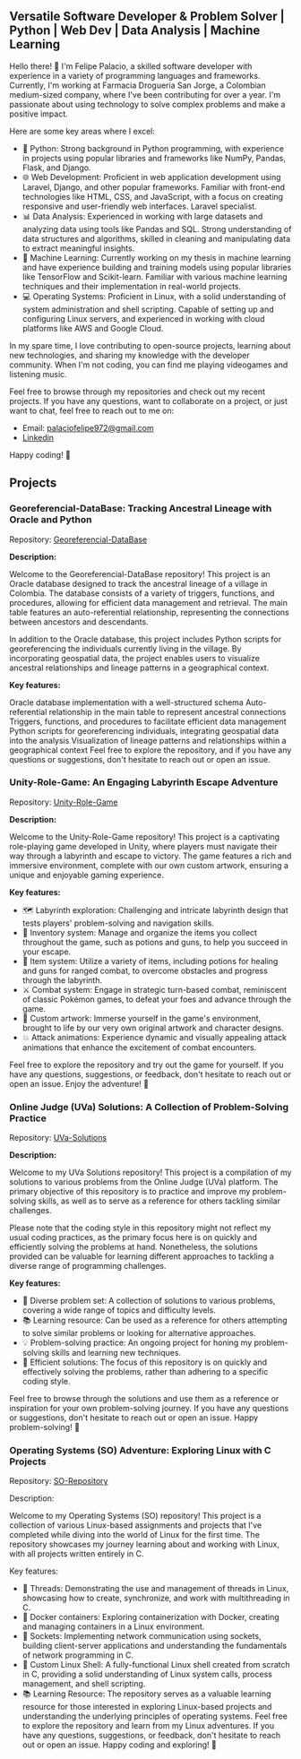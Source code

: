 ## Versatile Software Developer & Problem Solver | Python | Web Dev | Data Analysis | Machine Learning

Hello there! 👋 I'm Felipe Palacio, a skilled software developer with experience in a variety of programming languages and frameworks. Currently, I'm working at Farmacia Drogueria San Jorge, a Colombian medium-sized company, where I've been contributing for over a year. I'm passionate about using technology to solve complex problems and make a positive impact.

Here are some key areas where I excel:

- 🐍 Python: Strong background in Python programming, with experience in projects using popular libraries and frameworks like NumPy, Pandas, Flask, and Django.
- 🌐 Web Development: Proficient in web application development using Laravel, Django, and other popular frameworks. Familiar with front-end technologies like HTML, CSS, and JavaScript, with a focus on creating responsive and user-friendly web interfaces. Laravel specialist.
- 📊 Data Analysis: Experienced in working with large datasets and analyzing data using tools like Pandas and SQL. Strong understanding of data structures and algorithms, skilled in cleaning and manipulating data to extract meaningful insights.
- 🤖 Machine Learning: Currently working on my thesis in machine learning and have experience building and training models using popular libraries like TensorFlow and Scikit-learn. Familiar with various machine learning techniques and their implementation in real-world projects.
- 💻 Operating Systems: Proficient in Linux, with a solid understanding of system administration and shell scripting. Capable of setting up and configuring Linux servers, and experienced in working with cloud platforms like AWS and Google Cloud.

In my spare time, I love contributing to open-source projects, learning about new technologies, and sharing my knowledge with the developer community. When I'm not coding, you can find me playing videogames and listening music.

Feel free to browse through my repositories and check out my recent projects. If you have any questions, want to collaborate on a project, or just want to chat, feel free to reach out to me on:
- Email: palaciofelipe972@gmail.com
- [Linkedin](https://www.linkedin.com/in/carlos-felipe-palacio-lozano-374098248/)

Happy coding! 🚀

## Projects

### Georeferencial-DataBase: Tracking Ancestral Lineage with Oracle and Python

Repository: [Georeferencial-DataBase](https://github.com/FelipePalacio293/Georeferencial-DataBase)

**Description:**

Welcome to the Georeferencial-DataBase repository! This project is an Oracle database designed to track the ancestral lineage of a village in Colombia. The database consists of a variety of triggers, functions, and procedures, allowing for efficient data management and retrieval. The main table features an auto-referential relationship, representing the connections between ancestors and descendants.

In addition to the Oracle database, this project includes Python scripts for georeferencing the individuals currently living in the village. By incorporating geospatial data, the project enables users to visualize ancestral relationships and lineage patterns in a geographical context.

**Key features:**

Oracle database implementation with a well-structured schema
Auto-referential relationship in the main table to represent ancestral connections
Triggers, functions, and procedures to facilitate efficient data management
Python scripts for georeferencing individuals, integrating geospatial data into the analysis
Visualization of lineage patterns and relationships within a geographical context
Feel free to explore the repository, and if you have any questions or suggestions, don't hesitate to reach out or open an issue.

### Unity-Role-Game: An Engaging Labyrinth Escape Adventure

Repository: [Unity-Role-Game](https://github.com/FelipePalacio293/Unity-Role-Game)

**Description:**

Welcome to the Unity-Role-Game repository! This project is a captivating role-playing game developed in Unity, where players must navigate their way through a labyrinth and escape to victory. The game features a rich and immersive environment, complete with our own custom artwork, ensuring a unique and enjoyable gaming experience.

**Key features:**

- 🗺️ Labyrinth exploration: Challenging and intricate labyrinth design that tests players' problem-solving and navigation skills.
- 🎒 Inventory system: Manage and organize the items you collect throughout the game, such as potions and guns, to help you succeed in your escape.
- 🧪 Item system: Utilize a variety of items, including potions for healing and guns for ranged combat, to overcome obstacles and progress through the labyrinth.
- ⚔️ Combat system: Engage in strategic turn-based combat, reminiscent of classic Pokémon games, to defeat your foes and advance through the game.
- 🎨 Custom artwork: Immerse yourself in the game's environment, brought to life by our very own original artwork and character designs.
- 💥 Attack animations: Experience dynamic and visually appealing attack animations that enhance the excitement of combat encounters.

Feel free to explore the repository and try out the game for yourself. If you have any questions, suggestions, or feedback, don't hesitate to reach out or open an issue. Enjoy the adventure! 🚀

### Online Judge (UVa) Solutions: A Collection of Problem-Solving Practice

Repository: [UVa-Solutions](https://github.com/FelipePalacio293/UVA-problems-Solutions)

**Description:**

Welcome to my UVa Solutions repository! This project is a compilation of my solutions to various problems from the Online Judge (UVa) platform. The primary objective of this repository is to practice and improve my problem-solving skills, as well as to serve as a reference for others tackling similar challenges.

Please note that the coding style in this repository might not reflect my usual coding practices, as the primary focus here is on quickly and efficiently solving the problems at hand. Nonetheless, the solutions provided can be valuable for learning different approaches to tackling a diverse range of programming challenges.

**Key features:**

- 🧩 Diverse problem set: A collection of solutions to various problems, covering a wide range of topics and difficulty levels.
- 📚 Learning resource: Can be used as a reference for others attempting to solve similar problems or looking for alternative approaches.
- 💡 Problem-solving practice: An ongoing project for honing my problem-solving skills and learning new techniques.
- 🚀 Efficient solutions: The focus of this repository is on quickly and effectively solving the problems, rather than adhering to a specific coding style.

Feel free to browse through the solutions and use them as a reference or inspiration for your own problem-solving journey. If you have any questions or suggestions, don't hesitate to reach out or open an issue. Happy problem-solving! 🚀

### Operating Systems (SO) Adventure: Exploring Linux with C Projects

Repository: [SO-Repository](https://github.com/FelipePalacio293/SO) 

Description:

Welcome to my Operating Systems (SO) repository! This project is a collection of various Linux-based assignments and projects that I've completed while diving into the world of Linux for the first time. The repository showcases my journey learning about and working with Linux, with all projects written entirely in C.

Key features:

- 🧵 Threads: Demonstrating the use and management of threads in Linux, showcasing how to create, synchronize, and work with multithreading in C.
- 🐳 Docker containers: Exploring containerization with Docker, creating and managing containers in a Linux environment.
- 🔌 Sockets: Implementing network communication using sockets, building client-server applications and understanding the fundamentals of network programming in C.
- 🐚 Custom Linux Shell: A fully-functional Linux shell created from scratch in C, providing a solid understanding of Linux system calls, process management, and shell scripting.
- 📚 Learning Resource: The repository serves as a valuable learning resource for those interested in exploring Linux-based projects and understanding the underlying principles of operating systems.
Feel free to explore the repository and learn from my Linux adventures. If you have any questions, suggestions, or feedback, don't hesitate to reach out or open an issue. Happy coding and exploring! 🚀


### 
